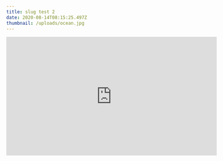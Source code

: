 ```yaml
---
title: slug test 2
date: 2020-08-14T08:15:25.497Z
thumbnail: /uploads/ocean.jpg
---
```

<iframe width="560" height="315" src="https://www.youtube-nocookie.com/embed/UNoJvMXEPzk" frameborder="0" allow="accelerometer; autoplay; encrypted-media; gyroscope; picture-in-picture" allowfullscreen></iframe>